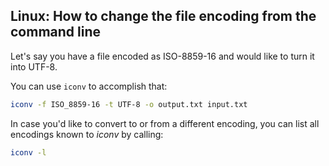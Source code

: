 ## Linux: How to change the file encoding from the command line

Let's say you have a file encoded as ISO-8859-16 and would like to turn it into UTF-8.

You can use `iconv` to accomplish that:

```sh
iconv -f ISO_8859-16 -t UTF-8 -o output.txt input.txt
```

In case you'd like to convert to or from a different encoding, you can list all encodings known to *iconv* by calling:

```sh
iconv -l
```
